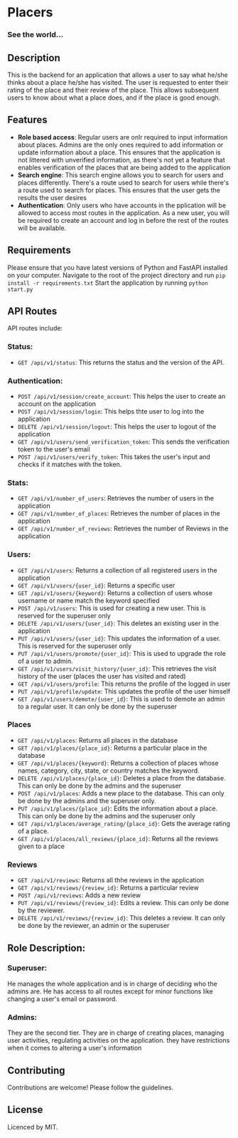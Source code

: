<h1>Placers</h1>
<h3>See the world...</h3>

## Description
This is the backend for an application that allows a user to say what he/she thinks about a place he/she has visited. The user is requested to enter their rating of the place and their review of the place. This allows subsequent users to know about what a place does, and if the place is good enough. 

## Features
- **Role based access**: Regular users are onlr required to input information about places. Admins are the only ones required to add information or update information about a place. This ensures that the application is not littered with unverified information, as there's not yet a feature that enables verification of the places that are being added to the application
- **Search engine**: This search engine allows you to search for users and places differently. There's a route used to search for users while there's a route used to search for places. This ensures that the user gets the results the user desires
- **Authentication**: Only users who have accounts in the pplication will be allowed to access most routes in the application. As a new user, you will be required to create an account and log in before the rest of the routes will be available.


## Requirements
Please ensure that you have latest versions of Python and FastAPI installed on your computer.
Navigate to the root of the project directory and run `pip install -r requirements.txt`
Start the application by running `python start.py`


## API Routes
API routes include:

### Status:
- `GET /api/v1/status`: This returns the status and the version of the API.

### Authentication:
- `POST /api/v1/session/create_account`: This helps the user to create an account on the application
- `POST /api/v1/session/login`: This helps thte user to log into the application
- `DELETE /api/v1/session/logout`: This helps the user to logout of the application
- `GET /api/v1/users/send_verification_token`: This sends the verification token to the user's email
- `POST /api/v1/users/verify_token`: This takes the user's input and checks if it matches with the token.


### Stats:
- `GET /api/v1/number_of_users`: Retrieves the number of users in the application
- `GET /api/v1/number_of_places`: Retrieves the number of places in the application
- `GET /api/v1/number_of_reviews`: Retrieves the number of Reviews in the application

### Users:
- `GET /api/v1/users`: Returns a collection of all registered users in the application
- `GET /api/v1/users/{user_id}`: Returns a specific user
- `GET /api/v1/users/{keyword}`: Returns a collection of users whose username or name match the keyword specified
- `POST /api/v1/users`: This is used for creating a new user. This is reserved for the superuser only
- `DELETE /api/v1/users/{user_id}`: This deletes an existing user in the application
- `PUT /api/v1/users/{user_id}`: This updates the information of a user. This is reserved for the superuser only
- `PUT /api/v1/users/promote/{user_id}`: This is used to upgrade the role of a user to admin.
- `GET /api/v1/users/visit_history/{user_id}`: This retrieves the visit history of the user (places the user has visited and rated)
- `GET /api/v1/users/profile`: This returns the profile of the logged in user
- `PUT /api/v1/profile/update`: This updates the profile of the user himself
- `GET /api/v1/users/demote/{user_id}`: This is used to demote an admin to a regular user. It can only be done by the superuser

### Places
- `GET /api/v1/places`: Returns all places in the database
- `GET /api/v1/places/{place_id}`: Returns a particular place in the database
- `GET /api/v1/places/{keyword}`: Returns a collection of places whose names, category, city, state, or country matches the keyword.
- `DELETE /api/v1/places/{place_id}`: Deletes a place from the database. This can only be done by the admins and the superuser
- `POST /api/v1/places`: Adds a new place to the database. This can only be done by the admins and the superuser only.
- `PUT /api/v1/places/{place_id}`: Edits the information about a place. This can only be done by the admins and the superuser only
- `GET /api/v1/places/average_rating/{place_id}`: Gets the average rating of a place.
- `GET /api/v1/places/all_reviews/{place_id}`: Returns all the reviews given to a place

### Reviews
- `GET /api/v1/reviews`: Returns all thhe reviews in the application
- `GET /api/v1/reviews/{review_id}`: Returns a particular review
- `POST /api/v1/reviews`: Adds a new review
- `PUT /api/v1/reviews/{review_id}`: Edits a review. This can only be done by the reviewer.
- `DELETE /api/v1/reviews/{review_id}`: This deletes a review. It can only be done by the reviewer, an admin or the superuser


## Role Description:

### Superuser:
He manages the whole application and is in charge of deciding who the admins are. He has access to all routes except for minor functions like changing a user's email or password.

### Admins:
They are the second tier. They are in charge of creating places, managing user activities, regulating activities on the application. they have restrictions when it comes to altering a user's information



## Contributing

Contributions are welcome! Please follow the guidelines.

## License

Licenced by MIT.